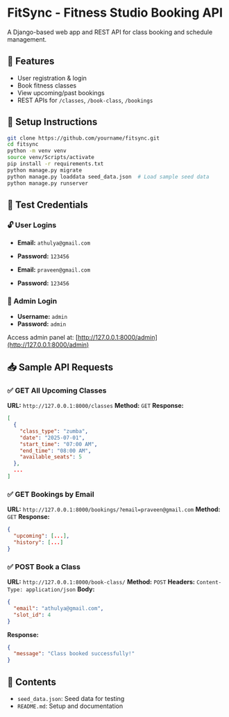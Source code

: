 # FitSync - Fitness Studio Booking API

A Django-based web app and REST API for class booking and schedule management.

## 🚀 Features

* User registration & login
* Book fitness classes
* View upcoming/past bookings
* REST APIs for `/classes`, `/book-class`, `/bookings`

## 🔧 Setup Instructions

```bash
git clone https://github.com/yourname/fitsync.git
cd fitsync
python -m venv venv
source venv/Scripts/activate 
pip install -r requirements.txt
python manage.py migrate
python manage.py loaddata seed_data.json  # Load sample seed data
python manage.py runserver
```

## 👤 Test Credentials

### 🔓 User Logins

* **Email:** `athulya@gmail.com`

* **Password:** `123456`

* **Email:** `praveen@gmail.com`

* **Password:** `123456`

### 🔑 Admin Login

* **Username:** `admin`
* **Password:** `admin`

Access admin panel at: [http://127.0.0.1:8000/admin](http://127.0.0.1:8000/admin)

## 📥 Sample API Requests

### ✅ GET All Upcoming Classes

**URL:** `http://127.0.0.1:8000/classes`
**Method:** `GET`
**Response:**

```json
[
  {
    "class_type": "zumba",
    "date": "2025-07-01",
    "start_time": "07:00 AM",
    "end_time": "08:00 AM",
    "available_seats": 5
  },
  ...
]
```

### ✅ GET Bookings by Email

**URL:** `http://127.0.0.1:8000/bookings/?email=praveen@gmail.com`
**Method:** `GET`
**Response:**

```json
{
  "upcoming": [...],
  "history": [...]
}
```

### ✅ POST Book a Class

**URL:** `http://127.0.0.1:8000/book-class/`
**Method:** `POST`
**Headers:** `Content-Type: application/json`
**Body:**

```json
{
  "email": "athulya@gmail.com",
  "slot_id": 4
}
```

**Response:**

```json
{
  "message": "Class booked successfully!"
}
```

## 📁 Contents

* `seed_data.json`: Seed data for testing
* `README.md`: Setup and documentation

##


 
